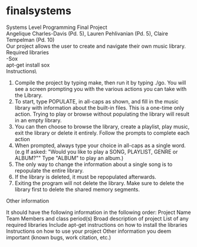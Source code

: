 # finalsystems
Systems Level Programming Final Project\
Angelique Charles-Davis (Pd. 5), Lauren Pehlivanian (Pd. 5), Claire Tempelman (Pd. 10)\
Our project allows the user to create and navigate their own music library.
Required libraries\
-Sox\
  apt-get install sox\
Instructions\
1. Compile the project by typing make, then run it by typing ./go. You will see a screen prompting you with the various actions you can take with the Library.
2. To start, type POPULATE, in all-caps as shown, and fill in the music library with information about the built-in files. This is a one-time only action. Trying to play or browse without populating the library will result in an empty library.
3. You can then choose to browse the library, create a playlist, play music, exit the library or delete it entirely. Follow the prompts to complete each action
4. When prompted, always type your choice in all-caps as a single word. (e.g If asked: "Would you like to play a SONG, PLAYLIST, GENRE or ALBUM?"" Type "ALBUM" to play an album.)
5. The only way to change the information about a single song is to repopulate the entire library.
6. If the library is deleted, it must be repopulated afterwards.
7. Exiting the program will not delete the library. Make sure to delete the library first to delete the shared memory segments.

Other information

It should have the following information in the following order:
Project Name
Team Members and class period(s)
Broad description of project
List of any required libraries
Include apt-get instructions on how to install the libraries
Instructions on how to use your project
Other information you deem important (known bugs, work citation, etc.)
